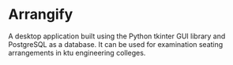 # Arrangify
A desktop application built using the Python tkinter GUI library and PostgreSQL as a database. It can be used for examination seating arrangements in ktu engineering colleges.
